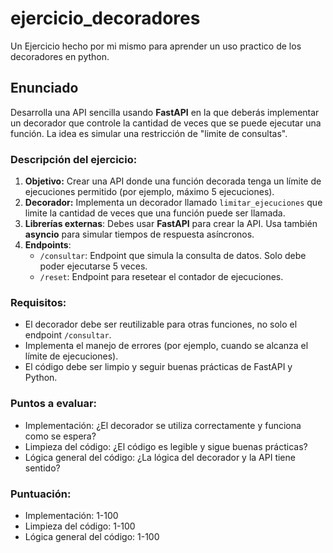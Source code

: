 # ejercicio_decoradores
 Un Ejercicio hecho por mi mismo para aprender un uso practico de los decoradores en python.

## Enunciado
 Desarrolla una API sencilla usando **FastAPI** en la que deberás implementar un decorador que controle la cantidad de veces que se puede ejecutar una función. La idea es simular una restricción de "limite de consultas".

### **Descripción del ejercicio:**

1. **Objetivo:** Crear una API donde una función decorada tenga un límite de ejecuciones permitido (por ejemplo, máximo 5 ejecuciones).
2. **Decorador:** Implementa un decorador llamado `limitar_ejecuciones` que limite la cantidad de veces que una función puede ser llamada.
3. **Librerías externas**: Debes usar **FastAPI** para crear la API. Usa también **asyncio** para simular tiempos de respuesta asíncronos.
4. **Endpoints**:
    - `/consultar`: Endpoint que simula la consulta de datos. Solo debe poder ejecutarse 5 veces.
    - `/reset`: Endpoint para resetear el contador de ejecuciones.

### **Requisitos:**
- El decorador debe ser reutilizable para otras funciones, no solo el endpoint `/consultar`.
- Implementa el manejo de errores (por ejemplo, cuando se alcanza el límite de ejecuciones).
- El código debe ser limpio y seguir buenas prácticas de FastAPI y Python.

### **Puntos a evaluar:**
- Implementación: ¿El decorador se utiliza correctamente y funciona como se espera?
- Limpieza del código: ¿El código es legible y sigue buenas prácticas?
- Lógica general del código: ¿La lógica del decorador y la API tiene sentido?

### **Puntuación:**
- Implementación: 1-100
- Limpieza del código: 1-100
- Lógica general del código: 1-100


